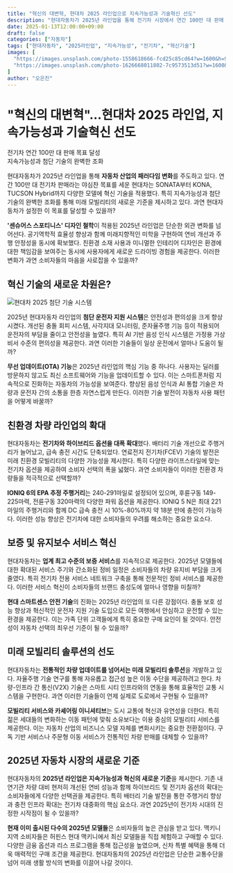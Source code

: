 ```yaml
---
title: "혁신의 대변혁, 현대차 2025 라인업으로 지속가능성과 기술혁신 선도"
description: "현대자동차가 2025년 라인업을 통해 전기차 시장에서 연간 100만 대 판매 목표 달성을 위한 혁신적인 변화를 제시했다."
date: 2025-01-13T12:00:00+09:00
draft: false
categories: ["자동차"]
tags: ["현대자동차", "2025라인업", "지속가능성", "전기차", "혁신기술"]
images: [
  "https://images.unsplash.com/photo-1558618666-fcd25c85cd64?w=1600&h=900&fit=crop&q=95",
  "https://images.unsplash.com/photo-1626668011802-7c9573513d51?w=1600&h=900&fit=crop&q=95"
]
author: "오은진"
---
```


<h1>"혁신의 대변혁"…현대차 2025 라인업, 지속가능성과 기술혁신 선도</h1>

<div class="vertical-bar-text">
전기차 연간 100만 대 판매 목표 달성<br>
지속가능성과 첨단 기술의 완벽한 조화
</div>

<!-- <img src="https://images.unsplash.com/photo-1558618666-fcd25c85cd64?w=1600&h=900&fit=crop&q=95" alt="현대차 2025 라인업 혁신 기술"/> -->

현대자동차가 2025년 라인업을 통해 **자동차 산업의 패러다임 변화**를 주도하고 있다. 연간 100만 대 전기차 판매라는 야심찬 목표를 세운 현대차는 SONATA부터 KONA, TUCSON Hybrid까지 다양한 모델에 혁신 기술을 적용했다. 특히 지속가능성과 첨단 기술의 완벽한 조화를 통해 미래 모빌리티의 새로운 기준을 제시하고 있다. 과연 현대자동차가 설정한 이 목표를 달성할 수 있을까?

**'센슈어스 스포티니스' 디자인 철학**이 적용된 2025년 라인업은 단순한 외관 변화를 넘어선다. 공기역학적 효율성 향상과 함께 미래지향적인 미학을 구현하여 연비 개선과 주행 안정성을 동시에 확보했다. 친환경 소재 사용과 미니멀한 인테리어 디자인은 환경에 대한 책임감을 보여주는 동시에 사용자에게 새로운 드라이빙 경험을 제공한다. 이러한 변화가 과연 소비자들의 마음을 사로잡을 수 있을까?

<h2>혁신 기술의 새로운 차원은?</h2>

<img src="https://images.unsplash.com/photo-1626668011802-7c9573513d51?w=1600&h=900&fit=crop&q=95" alt="현대차 2025 첨단 기술 시스템"/>

2025년 현대자동차 라인업의 **첨단 운전자 지원 시스템**은 안전성과 편의성을 크게 향상시켰다. 개선된 충돌 회피 시스템, 사각지대 모니터링, 준자율주행 기능 등이 적용되어 운전자의 부담을 줄이고 안전성을 높였다. 특히 AI 기반 음성 인식 시스템은 가정용 가상 비서 수준의 편의성을 제공한다. 과연 이러한 기술들이 일상 운전에서 얼마나 도움이 될까?

**무선 업데이트(OTA) 기능**은 2025년 라인업의 핵심 기능 중 하나다. 사용자는 딜러를 방문하지 않고도 최신 소프트웨어와 기능을 업데이트할 수 있다. 이는 스마트폰처럼 지속적으로 진화하는 자동차의 가능성을 보여준다. 향상된 음성 인식과 AI 통합 기술은 차량과 운전자 간의 소통을 한층 자연스럽게 만든다. 이러한 기술 발전이 자동차 사용 패턴을 어떻게 바꿀까?

<h2>친환경 차량 라인업의 확대</h2>

현대자동차는 **전기차와 하이브리드 옵션을 대폭 확대**했다. 배터리 기술 개선으로 주행거리가 늘어났고, 급속 충전 시간도 단축되었다. 연료전지 전기차(FCEV) 기술의 발전은 미래 친환경 모빌리티의 다양한 가능성을 제시한다. 특히 다양한 라이프스타일에 맞는 전기차 옵션을 제공하여 소비자 선택의 폭을 넓혔다. 과연 소비자들이 이러한 친환경 차량들을 적극적으로 선택할까?

**IONIQ 6의 EPA 추정 주행거리**는 240-291마일로 설정되어 있으며, 후륜구동 149-225마력, 전륜구동 320마력의 다양한 파워 옵션을 제공한다. IONIQ 5 N은 최대 221마일의 주행거리와 함께 DC 급속 충전 시 10%-80%까지 약 18분 만에 충전이 가능하다. 이러한 성능 향상은 전기차에 대한 소비자들의 우려를 해소하는 중요한 요소다.

<h2>보증 및 유지보수 서비스 혁신</h2>

현대자동차는 **업계 최고 수준의 보증 서비스**를 지속적으로 제공한다. 2025년 모델들에 대한 확대된 서비스 주기와 간소화된 정비 일정은 소비자들의 차량 유지비 부담을 크게 줄였다. 특히 전기차 전용 서비스 네트워크 구축을 통해 전문적인 정비 서비스를 제공한다. 이러한 서비스 혁신이 소비자들의 브랜드 충성도에 얼마나 영향을 미칠까?

**현대 스마트센스 안전 기술**의 진화는 2025년 라인업의 또 다른 강점이다. 충돌 보호 성능 향상과 혁신적인 운전자 지원 기술 도입으로 모든 여행에서 안심하고 운전할 수 있는 환경을 제공한다. 이는 가족 단위 고객들에게 특히 중요한 구매 요인이 될 것이다. 안전성이 자동차 선택의 최우선 기준이 될 수 있을까?

<h2>미래 모빌리티 솔루션의 선도</h2>

현대자동차는 **전통적인 차량 업데이트를 넘어서는 미래 모빌리티 솔루션**을 개발하고 있다. 자율주행 기술 연구를 통해 자유롭고 접근성 높은 이동 수단을 제공하려고 한다. 차량-인프라 간 통신(V2X) 기술은 스마트 시티 인프라와의 연동을 통해 효율적인 교통 시스템을 구현한다. 과연 이러한 기술들이 언제 실제로 도로에서 구현될 수 있을까?

**모빌리티 서비스와 카셰어링 이니셔티브**는 도시 교통에 혁신과 유연성을 더한다. 특히 젊은 세대들의 변화하는 이동 패턴에 맞춰 소유보다는 이용 중심의 모빌리티 서비스를 제공한다. 이는 자동차 산업의 비즈니스 모델 자체를 변화시키는 중요한 전환점이다. 구독 기반 서비스나 주문형 이동 서비스가 전통적인 차량 판매를 대체할 수 있을까?

<h2>2025년 자동차 시장의 새로운 기준</h2>

현대자동차의 **2025년 라인업은 지속가능성과 혁신의 새로운 기준**을 제시한다. 기존 내연기관 차량 대비 현저히 개선된 연비 성능과 함께 하이브리드 및 전기차 옵션의 확대는 소비자들에게 다양한 선택권을 제공한다. 특히 배터리 기술 발전을 통한 주행거리 향상과 충전 인프라 확대는 전기차 대중화의 핵심 요소다. 과연 2025년이 전기차 시대의 진정한 시작점이 될 수 있을까?

**현재 이미 출시된 다수의 2025년 모델들**은 소비자들의 높은 관심을 받고 있다. 맥키니 지역 소비자들은 허핀스 현대 맥키니에서 최신 모델들을 직접 체험하고 구매할 수 있다. 다양한 금융 옵션과 리스 프로그램을 통해 접근성을 높였으며, 신차 특별 혜택을 통해 더욱 매력적인 구매 조건을 제공한다. 현대자동차의 2025년 라인업은 단순한 교통수단을 넘어 미래 생활 방식의 변화를 이끌어 나갈 것이다. 